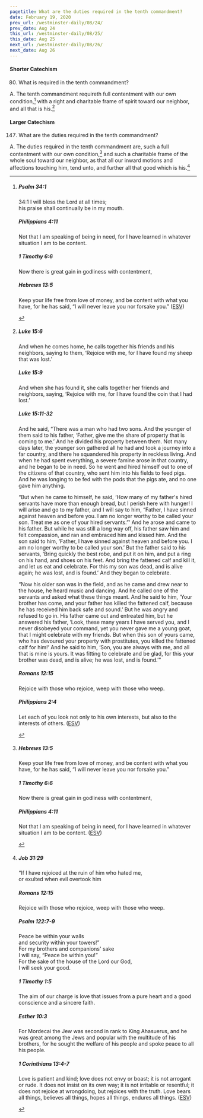 ```yaml
---
pagetitle: What are the duties required in the tenth commandment?
date: February 19, 2020
prev_url: /westminster-daily/08/24/
prev_date: Aug 24
this_url: /westminster-daily/08/25/
this_date: Aug 25
next_url: /westminster-daily/08/26/
next_date: Aug 26
---
```


#### Shorter Catechism

80. What is required in the tenth commandment?

A. The tenth commandment requireth full contentment with our own condition,[^fnref:wsc1] with a right and charitable frame of spirit toward our neighbor, and all that is his.[^fnref:wsc2]


[^fnref:wsc1]: <div class="esv"><h5>Psalm 34:1</h5> <div class="esv-text">  <div class="block-indent"> <p class="line-group" id="p19034001.28-1"><span class="chapter-num" id="v19034001-1">34:1&nbsp;</span>I will bless the <span class="small-caps">Lord</span> at all times;<br /> <span class="indent"></span>his praise shall continually be in my mouth.</p> </div> </div><h5>Philippians 4:11</h5> <div class="esv-text"><p id="p50004011.01-2">Not that I am speaking of being in need, for I have learned in whatever situation I am to be content.</p> </div><h5>1 Timothy 6:6</h5> <div class="esv-text"><p id="p54006006.01-3">Now there is great gain in godliness with contentment,</p> </div><h5>Hebrews 13:5</h5> <div class="esv-text"><p id="p58013005.01-4">Keep your life free from love of money, and be content with what you have, for he has said, &#8220;I will never leave you nor forsake you.&#8221;  (<a href="http://www.esv.org" class="copyright">ESV</a>)</p> </div> </div>

[^fnref:wsc2]: <div class="esv"><h5>Luke 15:6</h5> <div class="esv-text"><p id="p42015006.01-1"><span class="woc">And when he comes home, he calls together his friends and his neighbors, saying to them, &#8216;Rejoice with me, for I have found my sheep that was lost.&#8217;</span></p> </div><h5>Luke 15:9</h5> <div class="esv-text"><p id="p42015009.01-2"><span class="woc">And when she has found it, she calls together her friends and neighbors, saying, &#8216;Rejoice with me, for I have found the coin that I had lost.&#8217;</span></p> </div><h5>Luke 15:11-32</h5> <div class="esv-text"> <p id="p42015011.07-3">And he said, <span class="woc">&#8220;There was a man who had two sons.</span> <span class="woc">And the younger of them said to his father, &#8216;Father, give me the share of property that is coming to me.&#8217; And he divided his property between them.</span> <span class="woc">Not many days later, the younger son gathered all he had and took a journey into a far country, and there he squandered his property in reckless living.</span> <span class="woc">And when he had spent everything, a severe famine arose in that country, and he began to be in need.</span> <span class="woc">So he went and hired himself out to one of the citizens of that country, who sent him into his fields to feed pigs.</span> <span class="woc">And he was longing to be fed with the pods that the pigs ate, and no one gave him anything.</span></p>  <p id="p42015017.01-3"><span class="woc">&#8220;But when he came to himself, he said, &#8216;How many of my father's hired servants have more than enough bread, but I perish here with hunger!</span> <span class="woc">I will arise and go to my father, and I will say to him, &#8220;Father, I have sinned against heaven and before you.</span> <span class="woc">I am no longer worthy to be called your son. Treat me as one of your hired servants.&#8221;&#8217;</span> <span class="woc">And he arose and came to his father. But while he was still a long way off, his father saw him and felt compassion, and ran and embraced him and kissed him.</span> <span class="woc">And the son said to him, &#8216;Father, I have sinned against heaven and before you. I am no longer worthy to be called your son.&#8217;</span> <span class="woc">But the father said to his servants, &#8216;Bring quickly the best robe, and put it on him, and put a ring on his hand, and shoes on his feet.</span> <span class="woc">And bring the fattened calf and kill it, and let us eat and celebrate.</span> <span class="woc">For this my son was dead, and is alive again; he was lost, and is found.&#8217; And they began to celebrate.</span></p>  <p id="p42015025.01-3"><span class="woc">&#8220;Now his older son was in the field, and as he came and drew near to the house, he heard music and dancing.</span> <span class="woc">And he called one of the servants and asked what these things meant.</span> <span class="woc">And he said to him, &#8216;Your brother has come, and your father has killed the fattened calf, because he has received him back safe and sound.&#8217;</span> <span class="woc">But he was angry and refused to go in. His father came out and entreated him,</span> <span class="woc">but he answered his father, &#8216;Look, these many years I have served you, and I never disobeyed your command, yet you never gave me a young goat, that I might celebrate with my friends.</span> <span class="woc">But when this son of yours came, who has devoured your property with prostitutes, you killed the fattened calf for him!&#8217;</span> <span class="woc">And he said to him, &#8216;Son, you are always with me, and all that is mine is yours.</span> <span class="woc">It was fitting to celebrate and be glad, for this your brother was dead, and is alive; he was lost, and is found.&#8217;&#8221;</span></p> </div><h5>Romans 12:15</h5> <div class="esv-text"><p id="p45012015.01-4">Rejoice with those who rejoice, weep with those who weep.</p> </div><h5>Philippians 2:4</h5> <div class="esv-text"><p id="p50002004.01-5">Let each of you look not only to his own interests, but also to the interests of others.  (<a href="http://www.esv.org" class="copyright">ESV</a>)</p> </div> </div>


#### Larger Catechism

147. What are the duties required in the tenth commandment?

A. The duties required in the tenth commandment are, such a full contentment with our own condition,[^fnref:wlc1] and such a charitable frame of the whole soul toward our neighbor, as that all our inward motions and affections touching him, tend unto, and further all that good which is his.[^fnref:wlc2]


[^fnref:wlc1]: <div class="esv"><h5>Hebrews 13:5</h5> <div class="esv-text"><p id="p58013005.01-1">Keep your life free from love of money, and be content with what you have, for he has said, &#8220;I will never leave you nor forsake you.&#8221;</p> </div><h5>1 Timothy 6:6</h5> <div class="esv-text"><p id="p54006006.01-2">Now there is great gain in godliness with contentment,</p> </div><h5>Philippians 4:11</h5> <div class="esv-text"><p id="p50004011.01-3">Not that I am speaking of being in need, for I have learned in whatever situation I am to be content.  (<a href="http://www.esv.org" class="copyright">ESV</a>)</p> </div> </div>

[^fnref:wlc2]: <div class="esv"><h5>Job 31:29</h5> <div class="esv-text"><div class="block-indent"> <p class="line-group" id="p18031029.01-1">&#8220;If I have rejoiced at the ruin of him who hated me,<br /> <span class="indent"></span>or exulted when evil overtook him</p> </div> </div><h5>Romans 12:15</h5> <div class="esv-text"><p id="p45012015.01-2">Rejoice with those who rejoice, weep with those who weep.</p> </div><h5>Psalm 122:7-9</h5> <div class="esv-text"><div class="block-indent"> <p class="line-group" id="p19122007.01-3">Peace be within your walls<br /> <span class="indent"></span>and security within your towers!&#8221;<br />  For my brothers and companions' sake<br /> <span class="indent"></span>I will say, &#8220;Peace be within you!&#8221;<br />  For the sake of the house of the <span class="small-caps">Lord</span> our God,<br /> <span class="indent"></span>I will seek your good.</p> </div> </div><h5>1 Timothy 1:5</h5> <div class="esv-text"><p id="p54001005.01-4">The aim of our charge is love that issues from a pure heart and a good conscience and a sincere faith.</p> </div><h5>Esther 10:3</h5> <div class="esv-text"><p id="p17010003.01-5">For Mordecai the Jew was second in rank to King Ahasuerus, and he was great among the Jews and popular with the multitude of his brothers, for he sought the welfare of his people and spoke peace to all his people.</p> </div><h5>1 Corinthians 13:4-7</h5> <div class="esv-text"><p id="p46013004.01-6">Love is patient and kind; love does not envy or boast; it is not arrogant or rude. It does not insist on its own way; it is not irritable or resentful; it does not rejoice at wrongdoing, but rejoices with the truth. Love bears all things, believes all things, hopes all things, endures all things.  (<a href="http://www.esv.org" class="copyright">ESV</a>)</p> </div> </div>


